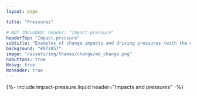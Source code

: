 ```yaml
---
layout: page

title: "Pressures"

# NOT INCLUDED: header: "Impact-pressure"
headerTop: "Impact-pressure"
subtitle: "Examples of change impacts and driving pressures (with the notation impact (pressure)) from different countries and regions." 
background: "#072857"
image: "/assets/img/themes/change/md_change.png"
nobuttons: true
Nosvg: true
Noheader: true
---
```


{%-
include impact-pressure.liquid
header="Impacts and pressures"
-%}
